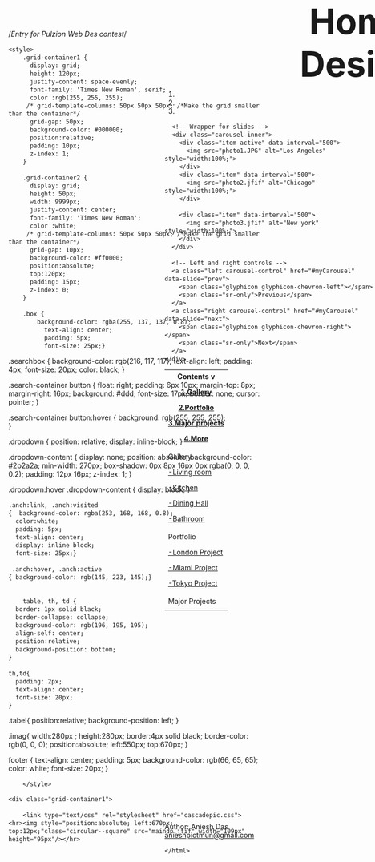 /*Entry for Pulzion Web Des contest*/
<!DOCTYPE html>
<html lang="en">
<head>
  <meta name="viewport" content="width=device-width, initial-scale=1.0">
  <meta charset="utf-8">
  <meta name="viewport" content="width=device-width, initial-scale=1">
  <link rel="stylesheet" href="https://maxcdn.bootstrapcdn.com/bootstrap/3.4.1/css/bootstrap.min.css">
  <script src="https://ajax.googleapis.com/ajax/libs/jquery/3.5.1/jquery.min.js"></script>
  <script src="https://maxcdn.bootstrapcdn.com/bootstrap/3.4.1/js/bootstrap.min.js"></script>
  <link rel="stylesheet" href="https://cdnjs.cloudflare.com/ajax/libs/font-awesome/4.7.0/css/font-awesome.min.css">
</head>
<html>
    <title>Interior Design</title>

    <style>
        .grid-container1 {
          display: grid;
          height: 120px;
          justify-content: space-evenly;
          font-family: 'Times New Roman', serif;
          color :rgb(255, 255, 255);
         /* grid-template-columns: 50px 50px 50px; /*Make the grid smaller than the container*/
          grid-gap: 50px;
          background-color: #000000;
          position:relative;
          padding: 10px;
          z-index: 1;
        }

        .grid-container2 {
          display: grid;
          height: 50px;
          width: 9999px;
          justify-content: center;
          font-family: 'Times New Roman';
          color :white;
         /* grid-template-columns: 50px 50px 50px; /*Make the grid smaller than the container*/
          grid-gap: 10px;
          background-color: #ff0000;
          position:absolute;
          top:120px;
          padding: 15px;
          z-index: 0;
        }

        .box {
            background-color: rgba(255, 137, 137, 0.8);
              text-align: center;
              padding: 5px;
              font-size: 25px;}

  .searchbox {
     background-color: rgb(216, 117, 117);
     text-align: left;
     padding: 4px;
     font-size: 20px;
     color: black;
     }    

.search-container button {
  float: right;
  padding: 6px 10px;
  margin-top: 8px;
  margin-right: 16px;
  background: #ddd;
  font-size: 17px;
  border: none;
  cursor: pointer;
}

.search-container button:hover {
  background: rgb(255, 255, 255);             
}
    
.dropdown {
  position: relative;
  display: inline-block;
}

.dropdown-content {
  display: none;
  position: absolute;
  background-color: #2b2a2a;
  min-width: 270px;
  box-shadow: 0px 8px 16px 0px rgba(0, 0, 0, 0.2);
  padding: 12px 16px;
  z-index: 1;
}

.dropdown:hover .dropdown-content {
  display: block;
}



    .anch:link, .anch:visited
    {  background-color: rgba(253, 168, 168, 0.8);
      color:white;
      padding: 5px;
      text-align: center;
      display: inline block;
      font-size: 25px;}
    
     .anch:hover, .anch:active
    { background-color: rgb(145, 223, 145);}
 

        table, th, td {
      border: 1px solid black;
      border-collapse: collapse;
      background-color: rgb(196, 195, 195);
      align-self: center;
      position:relative;
      background-position: bottom;
    }

    th,td{
      padding: 2px;
      text-align: center;
      font-size: 20px;
    }

  .tabel{
    position:relative;
    background-position: left;
  }

  .imag{
    width:280px ; 
    height:280px;
    border:4px solid black;
    border-color: rgb(0, 0, 0);
    position:absolute; 
    left:550px;
    top:670px;
  }

  footer {
  text-align: center;
  padding: 5px;
  background-color: rgb(66, 65, 65);
  color: white;
  font-size: 20px;
  }

        </style>

<script>
    $('.carousel').carousel({
      interval: 2000
    })
    
    function setnew1(){
        document.getElementById("mp").src="Londonlook1.jpg"}

    function setold1(){
        document.getElementById("mp").src="back1.jfif"}

        function setnew2(){
        document.getElementById("mq").src="Tokyolympic2.jpg"}

    function setold2(){
        document.getElementById("mq").src="back2.jfif"}
  
        function setnew3(){
        document.getElementById("mr").src="Miami pRoject3.jpg"}

    function setold3(){
        document.getElementById("mr").src="back3.jfif"}


  </script>


<body>

    <div class="grid-container1">

        <link type="text/css" rel="stylesheet" href="cascadepic.css">
    <hr><img style="position:absolute; left:670px; top:12px;"class="circular--square" src="maindp.jfif" width="109px" height="95px"/></hr>
<header style="font-size: 70px; position:absolute; left:810px; top: 5px;">  <b>Home Design</b> </header>
<header style="font-size: 25px; position:absolute; left:1260px; top: 54px;"> By Aniesh Das</header>
</div>

<div class="container" style="position: absolute; left:540px;top:170px; background-position:top ;">
    <div id="myCarousel" class="carousel slide" data-ride="carousel">
      <!-- Indicators -->
      <ol class="carousel-indicators">
        <li data-target="#myCarousel" data-slide-to="0" class="active"></li>
        <li data-target="#myCarousel" data-slide-to="1"></li>
        <li data-target="#myCarousel" data-slide-to="2"></li>
      </ol>
  
      <!-- Wrapper for slides -->
      <div class="carousel-inner">
        <div class="item active" data-interval="500">
          <img src="photo1.JPG" alt="Los Angeles" style="width:100%;">
        </div>
        <div class="item" data-interval="500">
          <img src="photo2.jfif" alt="Chicago" style="width:100%;">
        </div>
      
        <div class="item" data-interval="500">
          <img src="photo3.jfif" alt="New york" style="width:100%;">
        </div>
      </div>
  
      <!-- Left and right controls -->
      <a class="left carousel-control" href="#myCarousel" data-slide="prev">
        <span class="glyphicon glyphicon-chevron-left"></span>
        <span class="sr-only">Previous</span>
      </a>
      <a class="right carousel-control" href="#myCarousel" data-slide="next">
        <span class="glyphicon glyphicon-chevron-right"></span>
        <span class="sr-only">Next</span>
      </a>
    </div>
  </div>

<div class="grid-container2">
    <div id="gallery" class="box" style="position: absolute; left:600px; top: 3px;"><a class="anch" href="https://ani-das.github.io/Homeinteriordesign.github.io/" target="_blank">Home</a></div>
    <div id="more" class="box" style="position: absolute; left:800px; top: 3px;"><a class="anch" href="https://ani-das.github.io/Myportfolio.github.io/" target="_blank">About</a></div>
    <div class="box" style="position: absolute; left:1000px; top: 3px;"><a class="anch" href="https://ani-das.github.io/Myportfolio.github.io/" target="_blank">Socials</a></div>
    <div class="box" style="position: absolute; left:1200px; top: 3px;"><a class="anch" href="https://ani-das.github.io/Myportfolio.github.io/" target="_blank">Contact</a></div>
    <div class="searchbox" style="position: absolute; left:1400px; top: 3px;">
      <form action="/action_page.php">
      <input type="text" placeholder="Search.." name="search">
      <button type="submit"><i class="fa fa-search"></i></button>
    </form>
    </div>
</div>



<table style="width:400px; height: 890px;">
    <tr>
       <th>
        <div class="dropdown">
          <span><b>Contents v </b></span>
          <div class="dropdown-content">
            <p><div class="box" ><a class="anch" href="#gallery" target="_blank">1.Gallery</a></div></p>
            <p><div class="box" ><a class="anch" href="#port" target="_blank">2.Portfolio</a></div></p>
            <p><div class="box" ><a class="anch" href="#major" target="_blank">3.Major projects</a></div></p>
            <p><div class="box" ><a class="anch" href="#more" target="_blank">4.More</a></div></p>
          </div>
        </div> </th>
    </tr>
    <tr>
       <td> 
        <div class="dropdown">
          Gallery
          <div class="dropdown-content">
            <p><div class="box" ><a class="anch" href="www.interiordesign.com" target="_blank">-Living room</a></div></p>
            <p><div class="box" ><a class="anch" href="www.interiordesign.com" target="_blank">-Kitchen</a></div></p>
            <p><div class="box" ><a class="anch" href="www.interiordesign.com" target="_blank">-Dining Hall</a></div></p>
            <p><div class="box" ><a class="anch" href="www.interiordesign.com" target="_blank">-Bathroom</a></div></p>
          </div>
        </div>   
      </td>
    </tr>
    <tr>
       <td id="port"> 
        <div class="dropdown">
          Portfolio
          <div class="dropdown-content">
            <p><div class="box" ><a class="anch" href="www.interiordesign.com" target="_blank">-London Project</a></div></p>
            <p><div class="box" ><a class="anch" href="www.interiordesign.com" target="_blank">-Miami Project</a></div></p>
            <p><div class="box" ><a class="anch" href="www.interiordesign.com" target="_blank">-Tokyo Project</a></div></p>
          </div>
        </div>    
        </td>
    </tr>
    <tr>
        <td id="major"> Major Projects </td>
    </tr>
    <tr><td></td></tr>
</table>

<img class="imag" style="position:absolute; left:550px;top:700px;" id="mp" onmouseover="setnew1()" onmouseout="setold1()" src="back1.jfif">
<img class="imag" style="position:absolute; left:1050px;top:700px;" id="mq" onmouseover="setnew2()" onmouseout="setold2()" src="back2.jfif">
<img class="imag" style="position:absolute; left:1550px;top:700px;" id="mr" onmouseover="setnew3()" onmouseout="setold3()" src="back3.jfif">

<footer>
  <p>Author: Aniesh Das<br>
  <a href="mailto:anieshpictmun@gmail.com">anieshpictmun@gmail.com</a></p>
</footer>

</body>

    </html>
